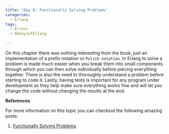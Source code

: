 ```yaml
---
title: 'Day 6: Functionally Solving Problems'
categories:
  - Erlang
tags:
  - Errors
  - 60daysofErlang
  
---
```

On this chapter there was nothing interesting from the book, just an implementation of a prefix notation or `Polish notation`. In Erlang to solve a problem is made much easier when you break them into small components through which you can then solve individually before piecing everything together. There is also the need to thoroughly understand a problem before starting to code it. Lastly, having tests is important for any program under development as they help make sure everything works fine and will let you change the code without changing the results at the end.

**References**

  For more information on this topic you can checkout the following amazing posts:
1. [Functionally Solving Problems](https://learnyousomeerlang.com/functionally-solving-problems)


